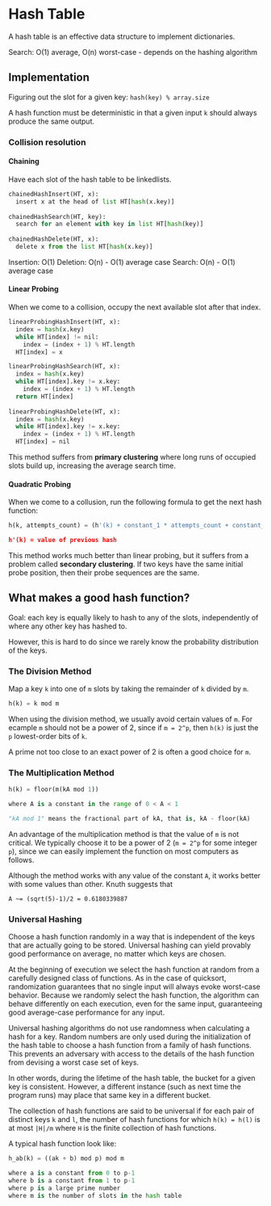 # Hash Table
A hash table is an effective data structure to implement dictionaries.

Search: O(1) average, O(n) worst-case - depends on the hashing algorithm

## Implementation
Figuring out the slot for a given key: `hash(key) % array.size`

A hash function must be deterministic in that a given input `k` should always produce the same output.

### Collision resolution

#### Chaining
Have each slot of the hash table to be linkedlists. 

```python
chainedHashInsert(HT, x):
  insert x at the head of list HT[hash(x.key)]
  
chainedHashSearch(HT, key):
  search for an element with key in list HT[hash(key)]
  
chainedHashDelete(HT, x):
  delete x from the list HT[hash(x.key)]
```

Insertion: O(1)
Deletion: O(n) - O(1) average case
Search: O(n) - O(1) average case

#### Linear Probing
When we come to a collision, occupy the next available slot after that index.

```python
linearProbingHashInsert(HT, x):
  index = hash(x.key)
  while HT[index] != nil:
    index = (index + 1) % HT.length
  HT[index] = x

linearProbingHashSearch(HT, x):
  index = hash(x.key)
  while HT[index].key != x.key:
    index = (index + 1) % HT.length
  return HT[index]
  
linearProbingHashDelete(HT, x):
  index = hash(x.key)
  while HT[index].key != x.key:
    index = (index + 1) % HT.length
  HT[index] = nil
```

This method suffers from **primary clustering** where long runs of occupied slots build up, increasing the average search time.

#### Quadratic Probing
When we come to a collusion, run the following formula to get the next hash function:

```python
h(k, attempts_count) = (h'(k) + constant_1 * attempts_count + constant_2 * attempts_count)

h'(k) = value of previous hash
```

This method works much better than linear probing, but it suffers from a problem called **secondary clustering**. If two keys have the same initial probe position, then their probe sequences are the same.

## What makes a good hash function?
Goal: each key is equally likely to hash to any of the slots, independently of where any other key has hashed to.

However, this is hard to do since we rarely know the probability distribution of the keys. 

### The Division Method
Map a key `k` into one of `m` slots by taking the remainder of `k` divided by `m`.

```python
h(k) = k mod m
```

When using the division method, we usually avoid certain values of `m`. For ecample `m` should not be a power of 2, since if `m = 2^p`, then `h(k)` is just the `p` lowest-order bits of `k`.

A prime not too close to an exact power of 2 is often a good choice for `m`.

### The Multiplication Method
```python
h(k) = floor(m(kA mod 1))

where A is a constant in the range of 0 < A < 1

"kA mod 1" means the fractional part of kA, that is, kA - floor(kA)
```

An advantage of the multiplication method is that the value of `m` is not critical. We typically choose it to be a power of 2 (`m = 2^p` for some integer `p`), since we can easily implement the function on most computers as follows.

Although the method works with any value of the constant `A`, it works better with some values than other. Knuth suggests that

```
A ~= (sqrt(5)-1)/2 = 0.6180339887
```

### Universal Hashing
Choose a hash function randomly in a way that is independent of the keys that are actually going to be stored. Universal hashing can yield provably good performance on average, no matter which keys are chosen.

At the beginning of execution we select the hash function at random from a carefully designed class of functions. As in the case of quicksort, randomization guarantees that no single input will always evoke worst-case behavior. Because we randomly select the hash function, the algorithm can behave differently on each execution, even for the same input, guaranteeing good average-case performance for any input.

Universal hashing algorithms do not use randomness when calculating a hash for a key. Random numbers are only used during the initialization of the hash table to choose a hash function from a family of hash functions. This prevents an adversary with access to the details of the hash function from devising a worst case set of keys.

In other words, during the lifetime of the hash table, the bucket for a given key is consistent. However, a different instance (such as next time the program runs) may place that same key in a different bucket.

The collection of hash functions are said to be universal if for each pair of distinct keys `k` and `l`, the number of hash functions for which `h(k) = h(l)` is at most `|H|/m` where `H` is the finite collection of hash functions.

A typical hash function look like:

```python
h_ab(k) = ((ak + b) mod p) mod m

where a is a constant from 0 to p-1
where b is a constant from 1 to p-1
where p is a large prime number
where m is the number of slots in the hash table
```
